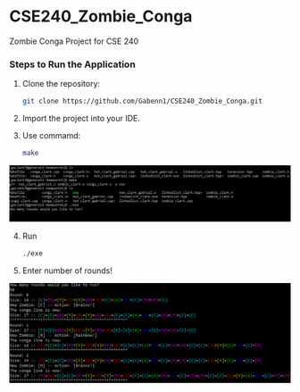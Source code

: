 # CSE240_Zombie_Conga
Zombie Conga Project for CSE 240

### Steps to Run the Application
1. Clone the repository:
   ```bash
   git clone https://github.com/Gabenn1/CSE240_Zombie_Conga.git
    ```
   
2. Import the project into your IDE.

3. Use commamd:
   ```bash
   make
   ```
      <p align="center">
  <img src="https://github.com/Gabenn1/CSE240_Zombie_Conga/blob/main/Images/HowToRun1.png" alt="HowToRun1" />
</p>
   
4. Run
   ```bash
   ./exe
   ```
5. Enter number of rounds!

    <p align="center">
  <img src="https://github.com/Gabenn1/CSE240_Zombie_Conga/blob/main/Images/HowToRun2.png" alt="HowToRun2" />
</p>



